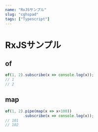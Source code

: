 ```yaml
---
name: "RxJSサンプル"
slug: "cghspad"
tags: ["Typescript"]
---
```


# RxJSサンプル

## of

```typescript
of(1, 2).subscribe(x => console.log(x));
// 1
// 2
```


## map

```typescript
of(1, 2).pipe(map(x => x+100))
        .subscribe(x => console.log(x));
// 101
// 102
```
